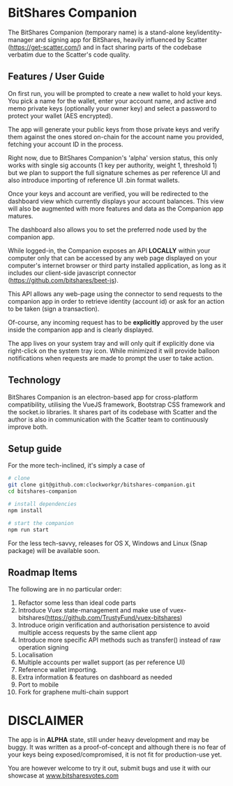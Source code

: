 # BitShares Companion

The BitShares Companion (temporary name) is a stand-alone key/identity-manager and signing app for BitShares, heavily influenced by Scatter (https://get-scatter.com/) and in fact sharing parts of the codebase verbatim due to the Scatter's code quality.

## Features / User Guide

On first run, you will be prompted to create a new wallet to hold your keys. You pick a name for the wallet, enter your account name, and active and memo private keys (optionally your owner key) and select a password to protect your wallet (AES encrypted).

The app will generate your public keys from those private keys and verify them against the ones stored on-chain for the account name you provided, fetching your account ID in the process.

Right now, due to BitShares Companion's 'alpha' version status, this only works with single sig accounts (1 key per authority, weight 1, threshold 1) but we plan to support the full signature schemes as per reference UI and also introduce importing of reference UI .bin format wallets.

Once your keys and account are verified, you will be redirected to the dashboard view which currently displays your account balances. This view will also be augmented with more features and data as the Companion app matures. 

The dashboard also allows you to set the preferred node used by the companion app.

While logged-in, the Companion exposes an API **LOCALLY** within your computer only that can be accessed by any web page displayed on your computer's internet browser or third party installed application, as long as it includes our client-side javascript connector (https://github.com/bitshares/beet-js).

This API allows any web-page using the connector to send requests to the companion app in order to retrieve identity (account id) or ask for an action to be taken (sign a transaction).

Of-course, any incoming request has to be **explicitly** approved by the user inside the companion app and is clearly displayed.

The app lives on your system tray and will only quit if explicitly done via right-click on the system tray icon. While minimized it will provide balloon notifications when requests are made to prompt the user to take action.

## Technology

BitShares Companion is an electron-based app for cross-platform compatibility, utilising the VueJS framework, Bootstrap CSS framework and the socket.io libraries. It shares part of its codebase with Scatter and the author is also in communication with the Scatter team to continuously improve both.

## Setup guide

For the more tech-inclined, it's simply a case of

``` bash
# clone
git clone git@github.com:clockworkgr/bitshares-companion.git
cd bitshares-companion

# install dependencies
npm install

# start the companion
npm run start
```

For the less tech-savvy, releases for OS X, Windows and Linux (Snap package) will be available soon.

## Roadmap Items

The following are in no particular order:

1. Refactor some less than ideal code parts
2. Introduce Vuex state-management and make use of vuex-bitshares(https://github.com/TrustyFund/vuex-bitshares)
3. Introduce origin verification and authorisation persistence to avoid multiple access requests by the same client app
4. Introduce more specific API methods such as transfer() instead of raw operation signing
5. Localisation
6. Multiple accounts per wallet support (as per reference UI)
7. Reference wallet importing.
8. Extra information & features on dashboard as needed
9. Port to mobile
10. Fork for graphene multi-chain support

# DISCLAIMER

The app is in **ALPHA** state, still under heavy development and may be buggy. It was written as a proof-of-concept and although there is no fear of your keys being exposed/compromised, it is not fit for production-use yet.

You are however welcome to try it out, submit bugs and use it with our showcase at www.bitsharesvotes.com

